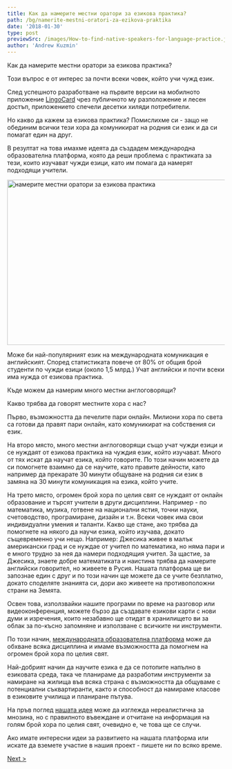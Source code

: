 ```yaml
---
title: Как да намерите местни оратори за езикова практика?
path: /bg/namerite-mestni-oratori-za-ezikova-praktika
date: '2018-01-30'
type: post
previewSrc: /images/How-to-find-native-speakers-for-language-practice.jpg
author: 'Andrew Kuzmin'
---
```


Как да намерите местни оратори за езикова практика?

Този въпрос е от интерес за почти всеки човек, който учи чужд език.

След успешното разработване на първите версии на мобилното приложение <a href="https://lingocard.com">LingoCard</a> чрез публичното му разположение и лесен достъп, приложението спечели десетки хиляди потребители.

Но какво да кажем за езикова практика? Помислихме си - защо не обединим всички тези хора да комуникират на родния си език и да си помагат един на друг.

В резултат на това имахме идеята да създадем международна образователна платформа, която да реши проблема с практиката за тези, които изучават чужди езици, като им помага да намерят подходящи учители.

<img class="aligncenter wp-image-78 size-full" src="../images/platform/social-network.jpg" alt="намерите местни оратори за езикова практика" width="628" height="383" />

Може би най-популярният език на международната комуникация е английският. Според статистиката повече от 80% от общия брой студенти по чужди езици (около 1,5 млрд.) Учат английски и почти всеки има нужда от езикова практика.

Къде можем да намерим много местни англоговорящи?

Какво трябва да говорят местните хора с нас?

Първо, възможността да печелите пари онлайн. Милиони хора по света са готови да правят пари онлайн, като комуникират на собствения си език.

На второ място, много местни англоговорящи също учат чужди езици и се нуждаят от езикова практика на чуждия език, който изучават. Много от тях искат да научат езика, който говорите. По този начин можете да си помогнете взаимно да се научите, като правите дейности, като например да прекарате 30 минути общуване на родния си език в замяна на 30 минути комуникация на езика, който учите.

На трето място, огромен брой хора по целия свят се нуждаят от онлайн образование и търсят учители в други дисциплини. Например - по математика, музика, готвене на национални ястия, точни науки, счетоводство, програмиране, дизайн и т.н. Всеки човек има свои индивидуални умения и таланти. Какво ще стане, ако трябва да помогнете на някого да научи езика, който изучава, докато същевременно учи нещо. Например: Джесика живее в малък американски град и се нуждае от учител по математика, но няма пари и е много трудно за нея да намери подходящия учител. За щастие, за Джесика, знаете добре математиката и наистина трябва да намерите английски говорител, но живеете в Русия. Нашата платформа ще ви запознае един с друг и по този начин ще можете да се учите безплатно, докато споделяте знанията си, дори ако живеете на противоположни страни на Земята.

Освен това, използвайки нашите програми по време на разговор или видеоконференция, можете бързо да създавате езикови карти с нови думи и изречения, които незабавно ще отидат в хранилището ви за облак за по-късно запомняне и използване с всичките ни инструменти.

По този начин, <a href="https://lingocard.com">международната образователна платформа</a> може да обхване всяка дисциплина и имаме възможността да помогнем на огромен брой хора по целия свят.

Най-добрият начин да научите езика е да се потопите напълно в езиковата среда, така че планираме да разработим инструменти за намиране на жилища във всяка страна с възможността да общуваме с потенциални съквартиранти, както и способност да намираме класове в езиковите училища и планиране пътува.

На пръв поглед <a href="/bg/?lang=bg">нашата идея</a> може да изглежда нереалистична за мнозина, но с правилното въвеждане и отчитане на информация на голям брой хора по целия свят, очевидно е, че това ще се случи.

Ако имате интересни идеи за развитието на нашата платформа или искате да вземете участие в нашия проект - пишете ни по всяко време.

<a href="/bg/kak-da-nauchite-anglijski-brzo">Next ></a>

